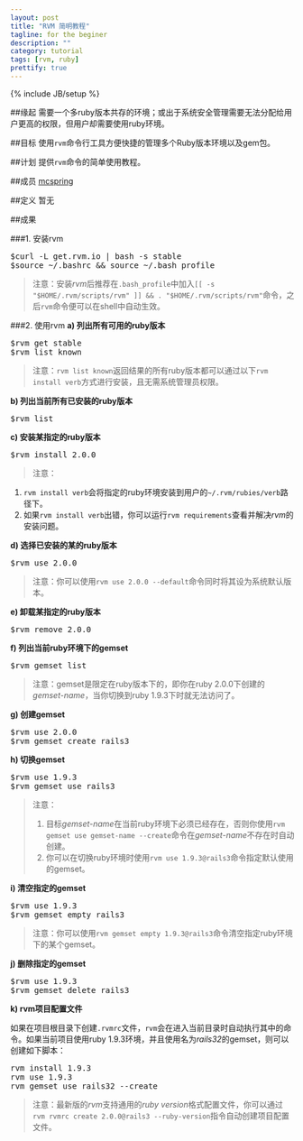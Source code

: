```yaml
---
layout: post
title: "RVM 简明教程"
tagline: for the beginer
description: ""
category: tutorial
tags: [rvm, ruby]
prettify: true
---
```

{% include JB/setup %}

##缘起
需要一个多ruby版本共存的环境；或出于系统安全管理需要无法分配给用户更高的权限，但用户却需要使用ruby环境。

##目标
使用`rvm`命令行工具方便快捷的管理多个Ruby版本环境以及gem包。

##计划
提供`rvm`命令的简单使用教程。

##成员
[mcspring](https://twitter.com/mcspring)

##定义
暂无

##成果

###1. 安装rvm
<pre class="prettyprint lang-bash">
$curl -L get.rvm.io | bash -s stable
$source ~/.bashrc &amp;&amp; source ~/.bash_profile
</pre>
>注意：安装*rvm*后推荐在`.bash_profile`中加入`[[ -s "$HOME/.rvm/scripts/rvm" ]] && . "$HOME/.rvm/scripts/rvm"`命令，之后`rvm`命令便可以在shell中自动生效。

###2. 使用rvm
**a) 列出所有可用的ruby版本**
<pre class="prettyprint lang-bash">
$rvm get stable
$rvm list known
</pre>

>注意：`rvm list known`返回结果的所有ruby版本都可以通过以下`rvm install verb`方式进行安装，且无需系统管理员权限。

**b) 列出当前所有已安装的ruby版本**
<pre class="prettyprint lang-bash">
$rvm list
</pre>

**c) 安装某指定的ruby版本**
<pre class="prettyprint lang-bash">
$rvm install 2.0.0
</pre>

>注意：<br>
1) `rvm install verb`会将指定的ruby环境安装到用户的`~/.rvm/rubies/verb`路径下。<br>
2) 如果`rvm install verb`出错，你可以运行`rvm requirements`查看并解决*rvm*的安装问题。

**d) 选择已安装的某的ruby版本**
<pre class="prettyprint lang-bash">
$rvm use 2.0.0
</pre>

>注意：你可以使用`rvm use 2.0.0 --default`命令同时将其设为系统默认版本。

**e) 卸载某指定的ruby版本**
<pre class="prettyprint lang-bash">
$rvm remove 2.0.0
</pre>

**f) 列出当前ruby环境下的gemset**
<pre class="prettyprint lang-bash">
$rvm gemset list
</pre>

>注意：gemset是限定在ruby版本下的，即你在ruby 2.0.0下创建的*gemset-name*，当你切换到ruby 1.9.3下时就无法访问了。

**g) 创建gemset**
<pre class="prettyprint lang-bash">
$rvm use 2.0.0
$rvm gemset create rails3
</pre>

**h) 切换gemset**
<pre class="prettyprint lang-bash">
$rvm use 1.9.3
$rvm gemset use rails3
</pre>

>注意：<br/>
>1) 目标*gemset-name*在当前ruby环境下必须已经存在，否则你使用`rvm gemset use gemset-name --create`命令在*gemset-name*不存在时自动创建。<br/>
>2) 你可以在切换ruby环境时使用`rvm use 1.9.3@rails3`命令指定默认使用的gemset。

**i) 清空指定的gemset**
<pre class="prettyprint lang-bash">
$rvm use 1.9.3
$rvm gemset empty rails3
</pre>

>注意：你可以使用`rvm gemset empty 1.9.3@rails3`命令清空指定ruby环境下的某个gemset。

**j) 删除指定的gemset**
<pre class="prettyprint lang-bash">
$rvm use 1.9.3
$rvm gemset delete rails3
</pre>

**k) rvm项目配置文件**

如果在项目根目录下创建`.rvmrc`文件，`rvm`会在进入当前目录时自动执行其中的命令。如果当前项目使用ruby 1.9.3环境，并且使用名为*rails32*的gemset，则可以创建如下脚本：

<pre class="prettyprint lang-ruby">
rvm install 1.9.3
rvm use 1.9.3
rvm gemset use rails32 --create
</pre>

>注意：最新版的*rvm*支持通用的*ruby version*格式配置文件，你可以通过`rvm rvmrc create 2.0.0@rails3 --ruby-version`指令自动创建项目配置文件。

